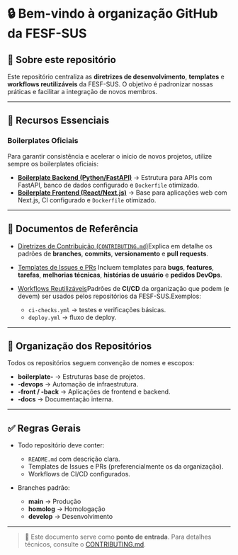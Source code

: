 # 🔒 Bem-vindo à organização GitHub da FESF-SUS

## 📌 Sobre este repositório

Este repositório centraliza as **diretrizes de desenvolvimento**, **templates** e **workflows reutilizáveis** da FESF-SUS.
O objetivo é padronizar nossas práticas e facilitar a integração de novos membros.

---

## 🚀 Recursos Essenciais

### Boilerplates Oficiais

Para garantir consistência e acelerar o início de novos projetos, utilize sempre os boilerplates oficiais:

- **[Boilerplate Backend (Python/FastAPI)](https://github.com/fesflabs/boilerplate_back)** → Estrutura para APIs com FastAPI, banco de dados configurado e `Dockerfile` otimizado.
- **[Boilerplate Frontend (React/Next.js)](https://github.com/fesflabs/boilerplate_front)** → Base para aplicações web com Next.js, CI configurado e `Dockerfile` otimizado.

---

## 📖 Documentos de Referência

- [Diretrizes de Contribuição (`CONTRIBUTING.md`)](./CONTRIBUTING.md)Explica em detalhe os padrões de **branches**, **commits**, **versionamento** e **pull requests**.
- [Templates de Issues e PRs](.github/ISSUE_TEMPLATE) Incluem templates para **bugs**, **features**, **tarefas**, **melhorias técnicas**, **histórias de usuário** e **pedidos DevOps**.
- [Workflows Reutilizáveis](.github/workflows)Padrões de **CI/CD** da organização que podem (e devem) ser usados pelos repositórios da FESF-SUS.Exemplos:

  - `ci-checks.yml` → testes e verificações básicas.
  - `deploy.yml` → fluxo de deploy.

---

## 📂 Organização dos Repositórios

Todos os repositórios seguem convenção de nomes e escopos:

- **boilerplate-** → Estruturas base de projetos.
- **-devops** → Automação de infraestrutura.
- **-front / -back** → Aplicações de frontend e backend.
- **-docs** → Documentação interna.

---

## ✅ Regras Gerais

- Todo repositório deve conter:

  - `README.md` com descrição clara.
  - Templates de Issues e PRs (preferencialmente os da organização).
  - Workflows de CI/CD configurados.
- Branches padrão:

  - **main** → Produção
  - **homolog** → Homologação
  - **develop** → Desenvolvimento

---

> 📌 Este documento serve como **ponto de entrada**.
> Para detalhes técnicos, consulte o [CONTRIBUTING.md](./CONTRIBUTING.md).

